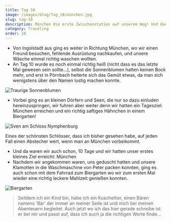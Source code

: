 ```yaml
---
title: Tag 10
image: /images/blog/Tag_10/münchen.jpg
slug: tag-10
description: München die erste Zwischenstation auf unserem Weg! Und dann auch noch zur Zeit der Wiesn!
category: Traveling
order: 10
---
```


- Von Ingolstadt aus ging es weiter in Richtung München, wo wir einen Freund besuchen, fehlende Ausrüstung nachkaufen, und unsere Wäsche einmal richtig waschen wollten.
- An Tag 10 wurde es noch einmal richtig heiß (nicht dass es das letzte Mal gewesen sein sollte...), selbst die Sonnenblumen hatten keinen Bock mehr, und erst in Pörnbach heiterte sich das Gemüt etwas, da man sich wenigstens über den Namen lustig machen konnte.

![Traurige Sonnenblumen](/images/blog/Tag_10/sonneblumen.jpg)

- Vorbei ging es an kleinen Dörfern und Seen, die nur so dazu einluden hereinzuspringen, wir fuhren aber weiter denn wir hatten ein Tagesziel: München erreichen und ein richtig saftiges Hähnchen in einem Biergarten!

![Sven am Schloss Nymphenburg](/images/blog/Tag_10/münchen-papa.jpg)

<sidenote title="Schloss Nymphenburg">
	<p>Eines der schönsten Schlösser, dass ich bisher gesehen habe, auf jeden Fall einen Abstecher wert, wenn man an München vorbeikommt.</p>
</sidenote>

- Und da waren wir auch schon, 10 Tage und wir hatten unser erstes kleines Ziel erreicht: München
- Nachdem wir angekommen waren, uns geduscht hatten und unsere Klamotten in die Waschmaschine von Peter packen konnten, ging es auch schon mit dem Fahrrad zum Biergarten wo wir zum ersten Mal wieder eine richtig leckere Mahlzeit genießen konnten.

![Biergarten](/images/blog/Tag_10/biergarten.jpg)

> Seitdem ich ein Kind bin, habe ich ein Kuscheltier, einen Bären namens 'Bär' der immer an meiner Seite ist und mich bei meinen Abenteuern begleitet. Auch jetzt wo ich das hier gerade schreibe ist er bei mir und passt auf, dass ich auch ja die richtigen Worte finde...